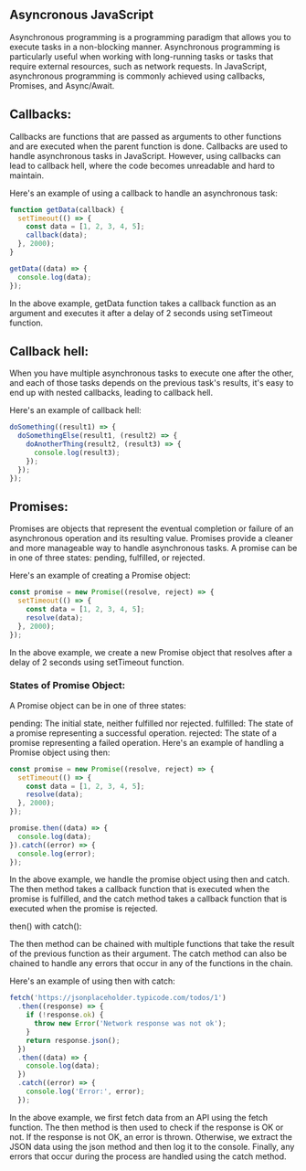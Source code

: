 ## Asyncronous JavaScript 

Asynchronous programming is a programming paradigm that allows you to execute tasks in a non-blocking manner. Asynchronous programming is particularly useful when working with long-running tasks or tasks that require external resources, such as network requests. In JavaScript, asynchronous programming is commonly achieved using callbacks, Promises, and Async/Await.

## Callbacks:

Callbacks are functions that are passed as arguments to other functions and are executed when the parent function is done. Callbacks are used to handle asynchronous tasks in JavaScript. However, using callbacks can lead to callback hell, where the code becomes unreadable and hard to maintain.

Here's an example of using a callback to handle an asynchronous task:

```js
function getData(callback) {
  setTimeout(() => {
    const data = [1, 2, 3, 4, 5];
    callback(data);
  }, 2000);
}

getData((data) => {
  console.log(data);
});
```

In the above example, getData function takes a callback function as an argument and executes it after a delay of 2 seconds using setTimeout function.

## Callback hell:

When you have multiple asynchronous tasks to execute one after the other, and each of those tasks depends on the previous task's results, it's easy to end up with nested callbacks, leading to callback hell.

Here's an example of callback hell:

```js
doSomething((result1) => {
  doSomethingElse(result1, (result2) => {
    doAnotherThing(result2, (result3) => {
      console.log(result3);
    });
  });
});
```

## Promises:

Promises are objects that represent the eventual completion or failure of an asynchronous operation and its resulting value. Promises provide a cleaner and more manageable way to handle asynchronous tasks. A promise can be in one of three states: pending, fulfilled, or rejected.

Here's an example of creating a Promise object:

```js
const promise = new Promise((resolve, reject) => {
  setTimeout(() => {
    const data = [1, 2, 3, 4, 5];
    resolve(data);
  }, 2000);
});
```
In the above example, we create a new Promise object that resolves after a delay of 2 seconds using setTimeout function.

### States of Promise Object:

A Promise object can be in one of three states:

pending: The initial state, neither fulfilled nor rejected.
fulfilled: The state of a promise representing a successful operation.
rejected: The state of a promise representing a failed operation.
Here's an example of handling a Promise object using then:

```js
const promise = new Promise((resolve, reject) => {
  setTimeout(() => {
    const data = [1, 2, 3, 4, 5];
    resolve(data);
  }, 2000);
});

promise.then((data) => {
  console.log(data);
}).catch((error) => {
  console.log(error);
});
```

In the above example, we handle the promise object using then and catch. The then method takes a callback function that is executed when the promise is fulfilled, and the catch method takes a callback function that is executed when the promise is rejected.

then() with catch():

The then method can be chained with multiple functions that take the result of the previous function as their argument. The catch method can also be chained to handle any errors that occur in any of the functions in the chain.

Here's an example of using then with catch:

```js
fetch('https://jsonplaceholder.typicode.com/todos/1')
  .then((response) => {
    if (!response.ok) {
      throw new Error('Network response was not ok');
    }
    return response.json();
  })
  .then((data) => {
    console.log(data);
  })
  .catch((error) => {
    console.log('Error:', error);
  });

```

In the above example, we first fetch data from an API using the fetch function. The then method is then used to check if the response is OK or not. If the response is not OK, an error is thrown. Otherwise, we extract the JSON data using the json method and then log it to the console. Finally, any errors that occur during the process are handled using the catch method.